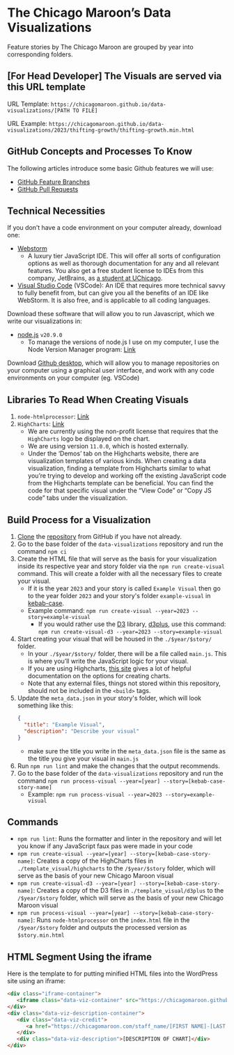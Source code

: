 # The Chicago Maroon’s Data Visualizations
Feature stories by The Chicago Maroon are grouped by year into corresponding folders.

## [For Head Developer] The Visuals are served via this URL template
URL Template: `https://chicagomaroon.github.io/data-visualizations/[PATH TO FILE]`

URL Example: `https://chicagomaroon.github.io/data-visualizations/2023/thifting-growth/thifting-growth.min.html`

## GitHub Concepts and Processes To Know
The following articles introduce some basic Github features we will use:
- [GitHub Feature Branches](https://www.atlassian.com/git/tutorials/comparing-workflows/feature-branch-workflow)
- [GitHub Pull Requests](https://www.atlassian.com/git/tutorials/making-a-pull-request)

## Technical Necessities
If you don’t have a code environment on your computer already, download one:
 - [Webstorm](https://www.jetbrains.com/webstorm/?var=1)
    - A luxury tier JavaScript IDE. This will offer all sorts of configuration options as well as thorough documentation for any and all relevant features. You also get a free student license to IDEs from this company, JetBrains, as [a student at UChicago](https://www.jetbrains.com/community/education/#students).
 - [Visual Studio Code](https://code.visualstudio.com/download) (VSCode): An IDE that requires more technical savvy to fully benefit from, but can give you all the benefits of an IDE like WebStorm. It is also free, and is applicable to all coding languages.

Download these software that will allow you to run Javascript, which we write our visualizations in:
 - [node.js](https://nodejs.org/en) `v20.9.0`
   - To manage the versions of node.js I use on my computer, I use the Node Version Manager program: [Link](https://github.com/nvm-sh/nvm)

Download [Github desktop](https://desktop.github.com/), which will allow you to manage repositories on your computer using a graphical user interface, and work with any code environments on your computer (eg. VSCode)

## Libraries To Read When Creating Visuals
1. `node-htmlprocessor`: [Link](https://github.com/dciccale/node-htmlprocessor)
2. `HighCharts`: [Link](https://www.highcharts.com/)
   - We are currently using the non-profit license that requires that the `HighCharts` logo be displayed on the chart.
   - We are using version `11.0.0`, which is hosted externally.
   - Under the ‘Demos’ tab on the Highcharts website, there are visualization templates of various kinds. When creating a data visualization, finding a template from Highcharts similar to what you’re trying to develop and working off the existing JavaScript code from the Highcharts template can be beneficial. You can find the code for that specific visual under the “View Code” or “Copy JS code” tabs under the visualization.

## Build Process for a Visualization
1. [Clone](https://docs.github.com/en/repositories/creating-and-managing-repositories/cloning-a-repository) the [repository](https://github.com/chicagomaroon/data-visualizations) from GitHub if you have not already.
2. Go to the base folder of the `data-visualizations` repository and run the command `npm ci`
3. Create the HTML file that will serve as the basis for your visualization inside its respective year and story folder via the `npm run create-visual` command.  This will create a folder with all the necessary files to create your visual.
    - If it is the year `2023` and your story is called `Example Visual` then go to the year folder `2023` and your story's folder `example-visual` in [kebab-case](https://www.freecodecamp.org/news/programming-naming-conventions-explained#what-is-kebab-case).
    - Example command: `npm run create-visual --year=2023 --story=example-visual`
      - If you would rather use the [D3](https://d3js.org/) library, [d3plus](https://github.com/d3plus/d3plus), use this command: `npm run create-visual-d3 --year=2023 --story=example-visual`
4. Start creating your visual that will be housed in the `./$year/$story/` folder.
    - In your `./$year/$story/` folder, there will be a file called `main.js`. This is where you’ll write the JavaScript logic for your visual.
    - If you are using Highcharts, [this site](https://api.highcharts.com/highmaps/) gives a lot of helpful documentation on the options for creating charts.
    - Note that any external files, things not stored within this repository, should not be included in the `<build>` tags.
5. Update the `meta_data.json` in your story's folder, which will look something like this:
   ```json
   {
     "title": "Example Visual",
     "description": "Describe your visual"
   }
   ```
    - make sure the title you write in the `meta_data.json` file is the same as the title you give your visual in `main.js` 
6. Run `npm run lint` and make the changes that the output recommends.
7. Go to the base folder of the `data-visualizations` repository and run the command `npm run process-visual --year=[year] --story=[kebab-case-story-name]`
   - Example: `npm run process-visual --year=2023 --story=example-visual`

## Commands
- `npm run lint`: Runs the formatter and linter in the repository and will let you know if any JavaScript faux pas were made in your code
- `npm run create-visual --year=[year] --story=[kebab-case-story-name]`: Creates a copy of the HighCharts files in `./template_visual/highcharts` to the `/$year/$story` folder, which will serve as the basis of your new Chicago Maroon visual
- `npm run create-visual-d3 --year=[year] --story=[kebab-case-story-name]`: Creates a copy of the D3 files in `./template_visual/d3plus` to the `/$year/$story` folder, which will serve as the basis of your new Chicago Maroon visual
- `npm run process-visual --year=[year] --story=[kebab-case-story-name]`: Runs `node-htmlprocessor` on the `index.html` file in the `/$year/$story` folder and outputs the processed version as `$story.min.html`

## HTML Segment Using the iframe
Here is the template to for putting minified HTML files into the WordPress site using an iframe:
```html
<div class="iframe-container">
   <iframe class="data-viz-container" src="https://chicagomaroon.github.io/data-visualizations/[PATH TO MINIFIED HTML FILE]"></iframe>
</div>
<div class="data-viz-description-container">
   <div class="data-viz-credit">
      <a href="https://chicagomaroon.com/staff_name/[FIRST NAME]-[LAST NAME]/">[AUTHOR OF CHART]</a>
   </div>
   <div class="data-viz-description">[DESCRIPTION OF CHART]</div>
</div>
```
